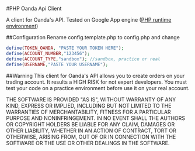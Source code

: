 #PHP Oanda Api Client

A client for Oanda's API. Tested on Google App engine ([PHP runtime environment](https://developers.google.com/appengine/docs/php/))

##Configuration
Rename config.template.php to config.php and change

```PHP
define(TOKEN_OANDA, "PASTE YOUR TOKEN HERE");
define(ACCOUNT_NUMBER,"123456");
define(ACCOUNT_TYPE,"sandbox"); //sandbox, practice or real
define(USERNAME,"PASTE YOUR USERNAME");
```


##Warning
This client for Oanda's API allows you to create orders on your trading account. It results a HIGH RISK for not expert developers. You must test your code on a practice environment before use it on your real account.

THE SOFTWARE IS PROVIDED "AS IS", WITHOUT WARRANTY OF ANY KIND, EXPRESS OR IMPLIED, INCLUDING BUT NOT LIMITED TO THE WARRANTIES OF MERCHANTABILITY, FITNESS FOR A PARTICULAR PURPOSE AND NONINFRINGEMENT. IN NO EVENT SHALL THE AUTHORS OR COPYRIGHT HOLDERS BE LIABLE FOR ANY CLAIM, DAMAGES OR OTHER LIABILITY, WHETHER IN AN ACTION OF CONTRACT, TORT OR OTHERWISE, ARISING FROM, OUT OF OR IN CONNECTION WITH THE SOFTWARE OR THE USE OR OTHER DEALINGS IN THE SOFTWARE.

